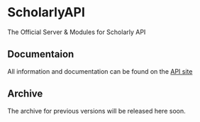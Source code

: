 # ScholarlyAPI
The Official Server &amp; Modules for Scholarly API

## Documentaion
All information and documentation can be found on the [API site](https://api.scholarly.repl.co)

## Archive
The archive for previous versions will be released here soon.